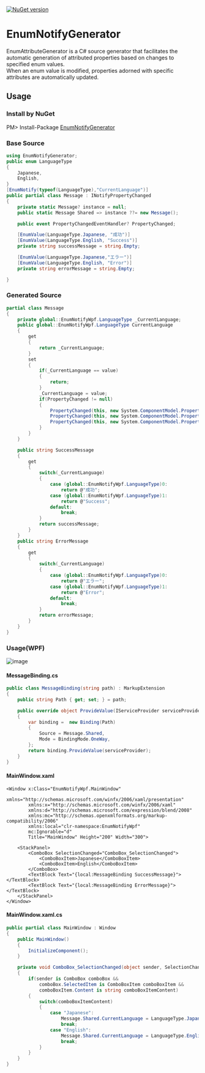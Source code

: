 [![NuGet version](https://badge.fury.io/nu/EnumNotifyGenerator.svg)](https://badge.fury.io/nu/EnumNotifyGenerator)

# EnumNotifyGenerator
EnumAttributeGenerator is a C# source generator that facilitates the automatic generation of attributed properties based on changes to specified enum values.   
When an enum value is modified, properties adorned with specific attributes are automatically updated.

## Usage

### Install by NuGet
PM> Install-Package [EnumNotifyGenerator](https://www.nuget.org/packages/EnumNotifyGenerator)

### Base Source
```csharp
using EnumNotifyGenerator;
public enum LanguageType
{
	Japanese,
	English,
}
[EnumNotify(typeof(LanguageType),"CurrentLanguage")]
public partial class Message : INotifyPropertyChanged
{
	private static Message? instance = null;
	public static Message Shared => instance ??= new Message();

	public event PropertyChangedEventHandler? PropertyChanged;

	[EnumValue(LanguageType.Japanese, "成功")]
	[EnumValue(LanguageType.English, "Success")]
	private string successMessage = string.Empty;

	[EnumValue(LanguageType.Japanese,"エラー")]
	[EnumValue(LanguageType.English, "Error")]
	private string errorMessage = string.Empty;

}

```

### Generated Source

```csharp
partial class Message
{
	private global::EnumNotifyWpf.LanguageType _CurrentLanguage;
	public global::EnumNotifyWpf.LanguageType CurrentLanguage
	{
		get
		{
			return _CurrentLanguage;
		}
		set
		{
			if(_CurrentLanguage == value)
			{
				return;
			}
			_CurrentLanguage = value;
			if(PropertyChanged != null)
			{
				PropertyChanged(this, new System.ComponentModel.PropertyChangedEventArgs("CurrentLanguage"));
				PropertyChanged(this, new System.ComponentModel.PropertyChangedEventArgs("SuccessMessage"));
				PropertyChanged(this, new System.ComponentModel.PropertyChangedEventArgs("ErrorMessage"));
			}
		}
	}

	public string SuccessMessage
	{
		get
		{
			switch(_CurrentLanguage)
			{
				case (global::EnumNotifyWpf.LanguageType)0:
					return @"成功";
				case (global::EnumNotifyWpf.LanguageType)1:
					return @"Success";
				default:
					break;
			}
			return successMessage;
		}
	}
	public string ErrorMessage
	{
		get
		{
			switch(_CurrentLanguage)
			{
				case (global::EnumNotifyWpf.LanguageType)0:
					return @"エラー";
				case (global::EnumNotifyWpf.LanguageType)1:
					return @"Error";
				default:
					break;
			}
			return errorMessage;
		}
	}
}
```
### Usage(WPF)
![image](https://github.com/EX-EXE/EnumNotifyGenerator/assets/114784289/0633a519-38e0-4a9f-8eba-fcb3337120f9)
#### MessageBinding.cs
```csharp
public class MessageBinding(string path) : MarkupExtension
{
	public string Path { get; set; } = path;

	public override object ProvideValue(IServiceProvider serviceProvider)
	{
		var binding =  new Binding(Path)
		{
			Source = Message.Shared,
			Mode = BindingMode.OneWay,
		};
		return binding.ProvideValue(serviceProvider);
	}
}
```

#### MainWindow.xaml
```xaml
<Window x:Class="EnumNotifyWpf.MainWindow"
        xmlns="http://schemas.microsoft.com/winfx/2006/xaml/presentation"
        xmlns:x="http://schemas.microsoft.com/winfx/2006/xaml"
        xmlns:d="http://schemas.microsoft.com/expression/blend/2008"
        xmlns:mc="http://schemas.openxmlformats.org/markup-compatibility/2006"
        xmlns:local="clr-namespace:EnumNotifyWpf"
        mc:Ignorable="d"
        Title="MainWindow" Height="200" Width="300">

    <StackPanel>
        <ComboBox SelectionChanged="ComboBox_SelectionChanged">
            <ComboBoxItem>Japanese</ComboBoxItem>
            <ComboBoxItem>English</ComboBoxItem>
        </ComboBox>
        <TextBlock Text="{local:MessageBinding SuccessMessage}"></TextBlock>
        <TextBlock Text="{local:MessageBinding ErrorMessage}"></TextBlock>
    </StackPanel>
</Window>
```

#### MainWindow.xaml.cs
```csharp
public partial class MainWindow : Window
{
	public MainWindow()
	{
		InitializeComponent();
	}

	private void ComboBox_SelectionChanged(object sender, SelectionChangedEventArgs e)
	{
		if(sender is ComboBox comboBox && 
			comboBox.SelectedItem is ComboBoxItem comboBoxItem &&
			comboBoxItem.Content is string comboBoxItemContent)
		{
			switch(comboBoxItemContent)
			{
				case "Japanese":
					Message.Shared.CurrentLanguage = LanguageType.Japanese;
					break;
				case "English":
					Message.Shared.CurrentLanguage = LanguageType.English;
					break;
			}
		}
	}
}
```


